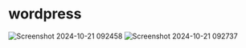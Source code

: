 # wordpress

![Screenshot 2024-10-21 092458](https://github.com/user-attachments/assets/6fdc8fc9-00db-427e-baa8-2198fbff66f6)
![Screenshot 2024-10-21 092737](https://github.com/user-attachments/assets/1697d0af-8e57-4103-96d8-5e0104a4a4ee)
